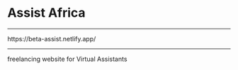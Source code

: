 # Assist Africa

<hr />
https://beta-assist.netlify.app/

<hr />

freelancing website for Virtual Assistants